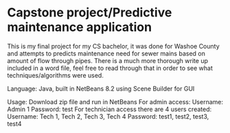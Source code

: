 # Capstone project/Predictive maintenance application

This is my final project for my CS bachelor, it was done for Washoe County and attempts to predicts maintenance need for sewer mains based on amount of flow through pipes. There is a much more thorough write up included in a word file, feel free to read through that in order to see what techniques/algorithms were used.

Language: Java, built in NetBeans 8.2 using Scene Builder for GUI

Usage: Download zip file and run in NetBeans
       For admin access:
        Username: Admin 1
        Password: test
       For technician access there are 4 users created:
        Username: Tech 1, Tech 2, Tech 3, Tech 4
        Password: test1, test2, test3, test4


